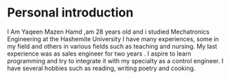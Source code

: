 # Personal introduction 
I Am Yaqeen Mazen Hamd ,am 28 years old and i studied Mechatronics Engineering at the Hashemite University I have many experiences, some in my field and others in various fields such as teaching and nursing. My last experience was as sales engineer for two years . I aspire to learn programming and try to integrate it with my specialty as a control engineer. I have several hobbies such as reading, writing poetry and cooking.
